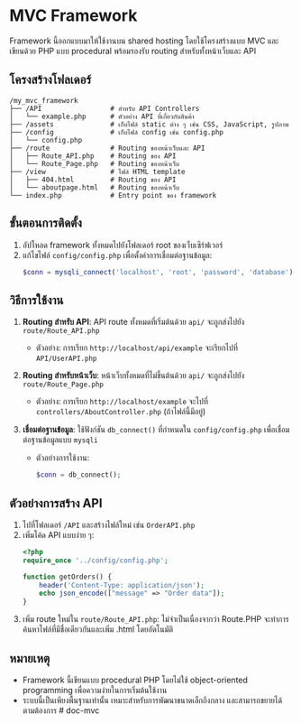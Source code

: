 # MVC Framework

Framework นี้ออกแบบมาให้ใช้งานบน shared hosting โดยใช้โครงสร้างแบบ MVC และเขียนด้วย PHP แบบ procedural พร้อมรองรับ routing สำหรับทั้งหน้าเว็บและ API

## โครงสร้างโฟลเดอร์
```
/my_mvc_framework
├── /API                 # สำหรับ API Controllers
│   └── example.php      # ตัวอย่าง API ที่เกี่ยวกับสินค้า
├── /assets              # เก็บไฟล์ static ต่าง ๆ เช่น CSS, JavaScript, รูปภาพ
├── /config              # เก็บไฟล์ config เช่น config.php
│   └── config.php
├── /route               # Routing ของหน้าเว็บและ API
│   ├── Route_API.php    # Routing ของ API
│   └── Route_Page.php   # Routing ของหน้าเว็บ
├── /view                # ไฟล์ HTML template
│   ├── 404.html         # Routing ของ API
│   └── aboutpage.html   # Routing ของหน้าเว็บ
└── index.php            # Entry point ของ framework
```

## ขั้นตอนการติดตั้ง
1. อัปโหลด framework ทั้งหมดไปยังโฟลเดอร์ root ของเว็บเซิร์ฟเวอร์
2. แก้ไขไฟล์ `config/config.php` เพื่อตั้งค่าการเชื่อมต่อฐานข้อมูล:
   ```php
   $conn = mysqli_connect('localhost', 'root', 'password', 'database');
   ```

## วิธีการใช้งาน
1. **Routing สำหรับ API**: API route ทั้งหมดที่เริ่มต้นด้วย `api/` จะถูกส่งไปยัง `route/Route_API.php`
   - ตัวอย่าง: การเรียก `http://localhost/api/example` จะเรียกไปที่ `API/UserAPI.php`
2. **Routing สำหรับหน้าเว็บ**: หน้าเว็บทั้งหมดที่ไม่ขึ้นต้นด้วย `api/` จะถูกส่งไปยัง `route/Route_Page.php`
   - ตัวอย่าง: การเรียก `http://localhost/example` จะไปที่ `controllers/AboutController.php` (ถ้าไฟล์นี้มีอยู่)

3. **เชื่อมต่อฐานข้อมูล**: ใช้ฟังก์ชัน `db_connect()` ที่กำหนดใน `config/config.php` เพื่อเชื่อมต่อฐานข้อมูลแบบ `mysqli`
   - ตัวอย่างการใช้งาน:
     ```php
     $conn = db_connect();
     ```

## ตัวอย่างการสร้าง API
1. ไปที่โฟลเดอร์ `/API` และสร้างไฟล์ใหม่ เช่น `OrderAPI.php`
2. เพิ่มโค้ด API แบบง่าย ๆ:
   ```php
   <?php
   require_once '../config/config.php';

   function getOrders() {
       header('Content-Type: application/json');
       echo json_encode(["message" => "Order data"]);
   }
   ```
3. เพิ่ม route ใหม่ใน `route/Route_API.php`:
   ไม่จำเป็นเนื่องจากว่า Route.PHP จะทำการค้นหาไฟล์ที่มีชื่อเดียวกันและเพิ่ม .html โดยอัตโนมัติ


## หมายเหตุ
- Framework นี้เขียนแบบ procedural PHP โดยไม่ใช้ object-oriented programming เพื่อความง่ายในการเริ่มต้นใช้งาน
- ระบบนี้เป็นเพียงพื้นฐานเท่านั้น เหมาะสำหรับการพัฒนาขนาดเล็กถึงกลาง และสามารถขยายได้ตามต้องการ
#   d o c - m v c  
 